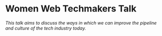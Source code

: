 # Women Web Techmakers Talk

###### This talk aims to discuss the ways in which we can improve the pipeline and culture of the tech industry today.
